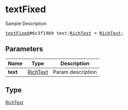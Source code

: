 # textFixed

Sample Description

<pre>
<a href="../constructor/textFixed.md">textFixed</a>#6c3f19b9 text:<a href="../type/RichText.md">RichText</a> = <a href="../type/RichText.md">RichText</a>;
</pre>

## Parameters

| Name | Type | Description |
|------|:----:|-------------|
| **text** | [RichText](../type/RichText.md) | Param description |

## Type

[RichText](../type/RichText.md)
